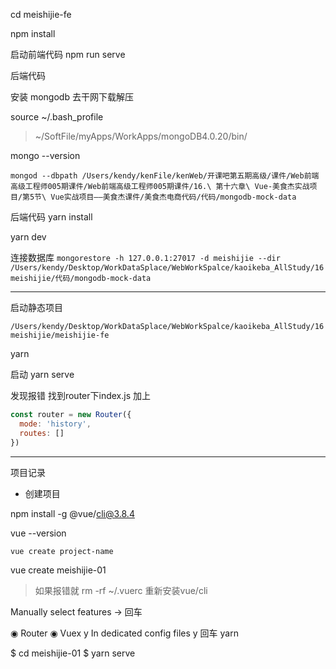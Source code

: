 cd meishijie-fe

npm install 

启动前端代码
npm run serve

后端代码

安装 mongodb
去干网下载解压

 source ~/.bash_profile
 > ~/SoftFile/myApps/WorkApps/mongoDB4.0.20/bin/

mongo --version

`mongod --dbpath /Users/kendy/kenFile/kenWeb/开课吧第五期高级/课件/Web前端高级工程师005期课件/Web前端高级工程师005期课件/16.\ 第十六章\ Vue-美食杰实战项目/第5节\ Vue实战项目——美食杰课件/美食杰电商代码/代码/mongodb-mock-data `

后端代码
yarn install

yarn dev

连接数据库
`mongorestore -h 127.0.0.1:27017 -d meishijie --dir /Users/kendy/Desktop/WorkDataSplace/WebWorkSpalce/kaoikeba_AllStudy/16meishijie/代码/mongodb-mock-data`

-----------------
启动静态项目

`/Users/kendy/Desktop/WorkDataSplace/WebWorkSpalce/kaoikeba_AllStudy/16meishijie/meishijie-fe`

yarn 

启动
yarn serve

发现报错
找到router下index.js
加上
```js
const router = new Router({
  mode: 'history',
  routes: []
}) 
```


------------------------
项目记录

- 创建项目

npm install -g @vue/cli@3.8.4

vue --version

`vue create project-name`

vue create meishijie-01

> 如果报错就 rm -rf ~/.vuerc 
> 重新安装vue/cli

Manually select features  -> 回车

 ◉ Router
 ◉ Vuex
y
In dedicated config files 
y
回车
yarn 

 $ cd meishijie-01
 $ yarn serve






